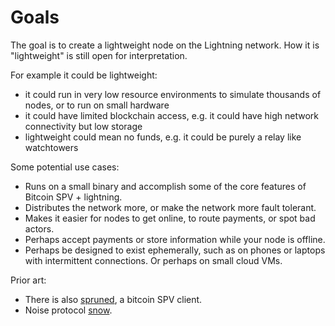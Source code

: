 # Goals

The goal is to create a lightweight node on the Lightning network. How it is "lightweight" is still open for interpretation.

For example it could be lightweight:

- it could run in very low resource environments to simulate thousands of nodes, or to run on small hardware
- it could have limited blockchain access, e.g. it could have high network connectivity but low storage
- lightweight could mean no funds, e.g. it could be purely a relay like watchtowers

Some potential use cases:

- Runs on a small binary and accomplish some of the core features of Bitcoin SPV + lightning.
- Distributes the network more, or make the network more fault tolerant.
- Makes it easier for nodes to get online, to route payments, or spot bad actors.
- Perhaps accept payments or store information while your node is offline.
- Perhaps be designed to exist ephemerally, such as on phones or laptops with intermittent connections. Or perhaps on small cloud VMs.

Prior art:

- There is also [spruned](https://github.com/mempoolco/spruned), a bitcoin SPV client.
- Noise protocol [snow](https://github.com/mcginty/snow).

